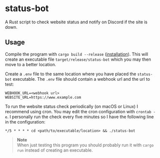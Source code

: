 # status-bot
A Rust script to check website status and notify on Discord if the site is down.

## Usage
Compile the program with `cargo build --release` ([installation](https://www.rust-lang.org/tools/install)). This will
create an executable file `target/release/status-bot` which you may then move to a better location.

Create a `.env` file to the same location where you have placed the `status-bot` executable. The `.env` file should
contain a webhook url and the url to test:
```shell
WEBHOOK_URL=<webhook url>
WEBSITE_URL=https://www.example.com
```

To run the website status check periodically (on macOS or Linux) I recommend using cron. You may edit the cron
configuration with `crontab -e`. I personally run the check every five minutes so I have the following line in the
configuration:
```shell
*/5 * * * * cd <path/to/executable/location> && ./status-bot
```

> **Note**  
> When just testing this program you should probably run it with `cargo run` instead of creating an executable.

